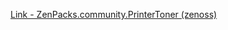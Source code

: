[Link - ZenPacks.community.PrinterToner (zenoss)](https://github.com/zenoss/ZenPacks.community.PrinterToner)
